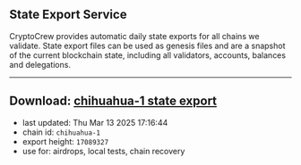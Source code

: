 ## State Export Service
CryptoCrew provides automatic daily state exports for all chains we validate. State export files can be used as genesis files and are a snapshot of the current blockchain state, including all validators, accounts, balances and delegations.

---
**Download: [chihuahua-1 state export](https://dl-eu2.ccvalidators.com/SERVICE/chihuahua/chihuahua-1_export_17089327.json)**
---

- last updated: Thu Mar 13 2025 17:16:44
- chain id: `chihuahua-1`
- export height: `17089327`
- use for: airdrops, local tests, chain recovery
